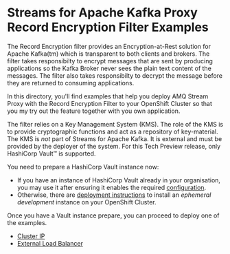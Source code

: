 # Streams for Apache Kafka Proxy Record Encryption Filter Examples

The Record Encryption filter provides an Encryption-at-Rest solution for Apache Kafka(tm) which is transparent to both clients and brokers. The filter takes
responsibilty to encrypt messages that are sent by producing applications so the Kafka Broker never sees the plain text content of the messages.  The filter also takes responsibilty
to decrypt the message before they are returned to consuming applications.

In this directory, you'll find examples that help you deploy AMQ Stream Proxy with the Record Encryption Filter to your OpenShift Cluster so that you my try out the feature together
with you own application.

The filter relies on a Key Management System (KMS). The role of the KMS is to provide cryptographic functions and act as a repository of key-material. The KMS is *not* part of Streams for Apache Kafka.  It is external and must be provided by the deployer of the system.  For this Tech Preview release, only HashiCorp Vault&#8482; is supported.

You need to prepare a HashiCorp Vault instance now:

* If you have an instance of HashiCorp Vault already in your organisation, you may use it after ensuring it enables the required [configuration](./PREPARE_KMS.md#using-an-existing-vault-instance).
* Otherwise, there are [deployment instructions](./PREPARE_KMS.md#deploying-hashicorp-for-development) to install an *ephemeral development* instance on your OpenShift Cluster.

Once you have a Vault instance prepare, you can proceed to deploy one of the examples.  

* [Cluster IP](./cluster-ip)
* [External Load Balancer](./load-balancer)

